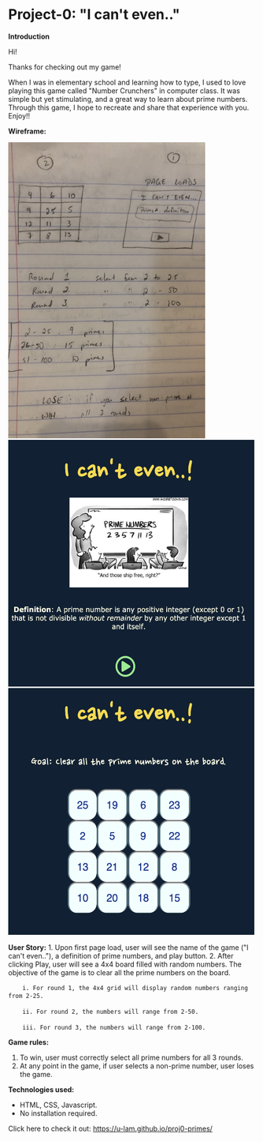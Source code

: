 # Project-0: "I can't even.." 

**Introduction**

Hi!

Thanks for checking out my game! 

When I was in elementary school and learning how to type, I used to love playing this game called "Number Crunchers" in computer class. It was simple but yet stimulating, and a great way to learn about prime numbers. Through this game, I hope to recreate and share that  experience with you. Enjoy!!


**Wireframe:**

 <img src="assets//Wireframe.jpeg" width="400px" height="600px">
<br>
 <img src="assets/page0.png" width="500px" height="500px">
<br>
 <img src="assets/page1.png" width="500px" height="500px">


**User Story:** 
    1. Upon first page load, user will see the name of the game ("I can't even.."), a definition of prime numbers, and play button.
    2. After clicking Play, user will see a 4x4 board filled with random numbers. The objective of the game is to clear all the prime numbers on the board.

        i. For round 1, the 4x4 grid will display random numbers ranging from 2-25. 

        ii. For round 2, the numbers will range from 2-50. 

        iii. For round 3, the numbers will range from 2-100.


**Game rules:**
1. To win, user must correctly select all prime numbers for all 3 rounds. 
2. At any point in the game, if user selects a non-prime number, user loses the game. 


**Technologies used:**
 - HTML, CSS, Javascript. 
 - No installation required. 

Click here to check it out: https://u-lam.github.io/proj0-primes/

